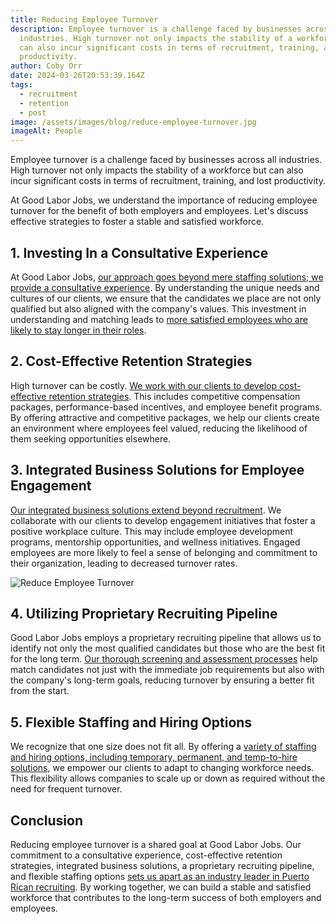 ```yaml
---
title: Reducing Employee Turnover
description: Employee turnover is a challenge faced by businesses across all
  industries. High turnover not only impacts the stability of a workforce but
  can also incur significant costs in terms of recruitment, training, and lost
  productivity.
author: Coby Orr
date: 2024-03-26T20:53:39.164Z
tags:
  - recruitment
  - retention
  - post
image: /assets/images/blog/reduce-employee-turnover.jpg
imageAlt: People
---
```


Employee turnover is a challenge faced by businesses across all industries. High turnover not only impacts the stability of a workforce but can also incur significant costs in terms of recruitment, training, and lost productivity.

At Good Labor Jobs, we understand the importance of reducing employee turnover for the benefit of both employers and employees. Let's discuss effective strategies to foster a stable and satisfied workforce.

## 1. Investing In a Consultative Experience

At Good Labor Jobs, [our approach goes beyond mere staffing solutions; we provide a consultative experience](https://goodlaborjobs.com/about/). By understanding the unique needs and cultures of our clients, we ensure that the candidates we place are not only qualified but also aligned with the company's values. This investment in understanding and matching leads to [more satisfied employees who are likely to stay longer in their roles](https://goodlaborjobs.com/testimonials/).

## 2. Cost-Effective Retention Strategies

High turnover can be costly. [We work with our clients to develop cost-effective retention strategies](https://goodlaborjobs.com/skilled-labor-staffing/). This includes competitive compensation packages, performance-based incentives, and employee benefit programs. By offering attractive and competitive packages, we help our clients create an environment where employees feel valued, reducing the likelihood of them seeking opportunities elsewhere.

## 3. Integrated Business Solutions for Employee Engagement

[Our integrated business solutions extend beyond recruitment](https://goodlaborjobs.com/skilled-labor-staffing/). We collaborate with our clients to develop engagement initiatives that foster a positive workplace culture. This may include employee development programs, mentorship opportunities, and wellness initiatives. Engaged employees are more likely to feel a sense of belonging and commitment to their organization, leading to decreased turnover rates.

![Reduce Employee Turnover](/assets/images/blog/reduce-employee-turnover-box.jpg)

## 4. Utilizing Proprietary Recruiting Pipeline

Good Labor Jobs employs a proprietary recruiting pipeline that allows us to identify not only the most qualified candidates but those who are the best fit for the long term. [Our thorough screening and assessment processes](https://goodlaborjobs.com/skilled-labor-staffing/) help match candidates not just with the immediate job requirements but also with the company's long-term goals, reducing turnover by ensuring a better fit from the start.

## 5. Flexible Staffing and Hiring Options

We recognize that one size does not fit all. By offering a [variety of staffing and hiring options, including temporary, permanent, and temp-to-hire solutions](https://goodlaborjobs.com/skilled-labor-staffing/), we empower our clients to adapt to changing workforce needs. This flexibility allows companies to scale up or down as required without the need for frequent turnover.

## Conclusion

Reducing employee turnover is a shared goal at Good Labor Jobs. Our commitment to a consultative experience, cost-effective retention strategies, integrated business solutions, a proprietary recruiting pipeline, and flexible staffing options [sets us apart as an industry leader in Puerto Rican recruiting](https://goodlaborjobs.com/about/). By working together, we can build a stable and satisfied workforce that contributes to the long-term success of both employers and employees.
